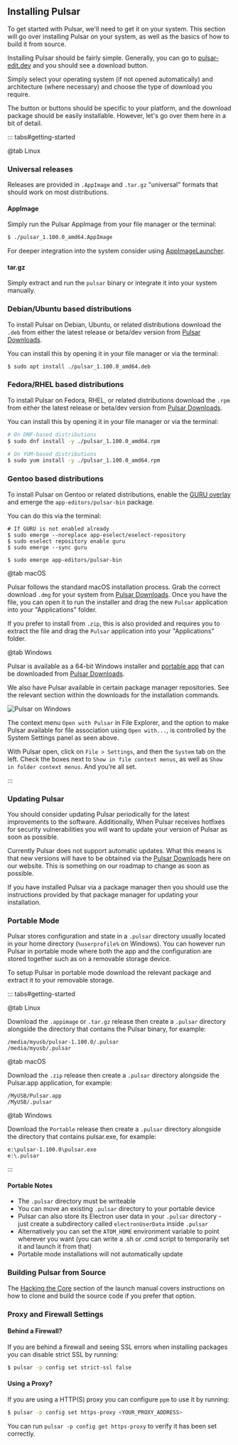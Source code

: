 ## Installing Pulsar

<!--TODO: We need a section here somewhere about how to get pulsar onto the PATH for all systems as it seems to be broken on mac and windows. Also needed for tar.gz and appimage-->

To get started with Pulsar, we'll need to get it on your system. This section
will go over installing Pulsar on your system, as well as the basics of how
to build it from source.

Installing Pulsar should be fairly simple. Generally, you can go to
[pulsar-edit.dev](https://pulsar-edit.dev/) and you should see a download button.

Simply select your operating system (if not opened automatically) and
architecture (where necessary) and choose the type of download you require.

The button or buttons should be specific to your platform, and the
download package should be easily installable. However, let's go over
them here in a bit of detail.

::: tabs#getting-started

@tab Linux

<!--TODO: When/if we introduce other repository based downloads then we can re-instate much of this from the archived atom section-->

### Universal releases

Releases are provided in `.AppImage` and `.tar.gz` "universal" formats that
should work on most distributions.

#### AppImage

Simply run the Pulsar AppImage from your file manager or the terminal:

```sh
$ ./pulsar_1.100.0_amd64.AppImage
```

For deeper integration into the system consider using [AppImageLauncher](https://github.com/TheAssassin/AppImageLauncher).

#### tar.gz

Simply extract and run the `pulsar` binary or integrate it into your system
manually.

### Debian/Ubuntu based distributions

To install Pulsar on Debian, Ubuntu, or related distributions download the `.deb`
from either the latest release or beta/dev version from [Pulsar Downloads](/download.html).

You can install this by opening it in your file manager or via the terminal:

```sh
$ sudo apt install ./pulsar_1.100.0_amd64.deb
```

### Fedora/RHEL based distributions

To install Pulsar on Fedora, RHEL, or related distributions download the `.rpm`
from either the latest release or beta/dev version from [Pulsar Downloads](/download.html).

You can install this by opening it in your file manager or via the terminal:

```sh
# On DNF-based distributions
$ sudo dnf install -y ./pulsar_1.100.0_amd64.rpm

# On YUM-based distributions
$ sudo yum install -y ./pulsar_1.100.0_amd64.rpm
```

### Gentoo based distributions

To install Pulsar on Gentoo or related distributions, enable the [GURU overlay](https://wiki.gentoo.org/wiki/Project:GURU/Information_for_End_Users)
and emerge the `app-editors/pulsar-bin` package.

You can do this via the terminal:

```
# If GURU is not enabled already
$ sudo emerge --noreplace app-eselect/eselect-repository
$ sudo eselect repository enable guru
$ sudo emerge --sync guru

$ sudo emerge app-editors/pulsar-bin
```

@tab macOS

Pulsar follows the standard macOS installation process. Grab the correct
download `.dmg` for your system from [Pulsar Downloads](/download.html). Once you
have the file, you can open it to run the installer and drag the new `Pulsar`
application into your "Applications" folder.

If you prefer to install from `.zip`, this is also provided and requires you
to extract the file and drag the `Pulsar` application into your "Applications"
folder.

@tab Windows

Pulsar is available as a 64-bit Windows installer and [portable app](https://en.wikipedia.org/wiki/Portable_application)
that can be downloaded from [Pulsar Downloads](/download.html).

We also have Pulsar available in certain package manager repositories. See the
relevant section within the downloads for the installation commands.

![Pulsar on Windows](@images/atom/windows-system-settings.png)

The context menu `Open with Pulsar` in File Explorer, and the option to
make Pulsar available for file association using `Open with...`, is
controlled by the System Settings panel as seen above.

With Pulsar open, click on `File > Settings`, and then the `System` tab on
the left. Check the boxes next to `Show in file context menus`, as well
as `Show in folder context menus`. And you’re all set.

:::

### Updating Pulsar

You should consider updating Pulsar periodically for the latest improvements
to the software. Additionally, When Pulsar receives hotfixes for security
vulnerabilities you will want to update your version of Pulsar as soon as possible.

Currently Pulsar does not support automatic updates. What this means is that new
versions will have to be obtained via the [Pulsar Downloads](/download.html) here on
our website. This is something on our roadmap to change as soon as possible.

If you have installed Pulsar via a package manager then you should use the
instructions provided by that package manager for updating your installation.

<!--TODO: Auto upgrade instructions - selectively pull info from atom archive as this becomes possible-->

### Portable Mode

Pulsar stores configuration and state in a `.pulsar` directory usually located
in your home directory (`%userprofile%` on Windows). You can however run Pulsar
in portable mode where both the app and the configuration are stored together
such as on a removable storage device.

To setup Pulsar in portable mode download the relevant package and extract it to
your removable storage.

::: tabs#getting-started

@tab Linux

Download the `.appimage` or `.tar.gz` release then create a `.pulsar` directory
alongside the directory that contains the
Pulsar binary, for example:

```
/media/myusb/pulsar-1.100.0/.pulsar
/media/myusb/.pulsar
```

@tab macOS

Download the `.zip` release then create a `.pulsar` directory alongside the
Pulsar.app application, for
example:

```
/MyUSB/Pulsar.app
/MyUSB/.pulsar
```

@tab Windows

Download the `Portable` release then create a `.pulsar` directory alongside the
directory that contains pulsar.exe, for example:

```
e:\pulsar-1.100.0\pulsar.exe
e:\.pulsar
```

:::

#### Portable Notes

- The `.pulsar` directory must be writeable
- You can move an existing `.pulsar` directory to your portable device
- Pulsar can also store its Electron user data in your `.pulsar` directory -
  just create a subdirectory called `electronUserData` inside `.pulsar`
- Alternatively you can set the `ATOM_HOME` environment variable to point
  wherever you want (you can write a .sh or .cmd script to temporarily set it
  and launch it from that)
- Portable mode installations will not automatically update

### Building Pulsar from Source

The [Hacking the Core](../../core-hacking/#building-pulsar)
section of the launch manual covers instructions on how to clone and build
the source code if you prefer that option.

### Proxy and Firewall Settings

#### Behind a Firewall?

If you are behind a firewall and seeing SSL errors when installing packages
you can disable strict SSL by running:

```sh
$ pulsar -p config set strict-ssl false
```

#### Using a Proxy?

If you are using a HTTP(S) proxy you can configure `ppm` to use it by
running:

```sh
$ pulsar -p config set https-proxy <YOUR_PROXY_ADDRESS>
```

You can run `pulsar -p config get https-proxy` to verify it has been set
correctly.
